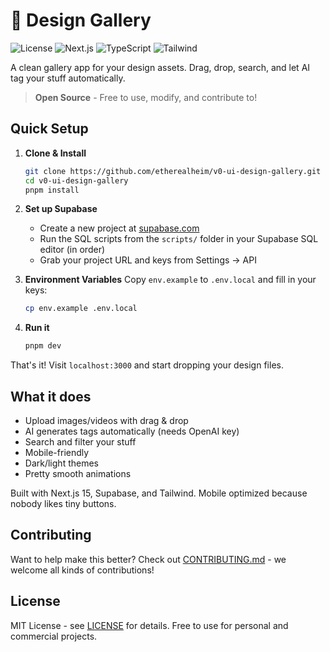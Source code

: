 # 🎨 Design Gallery

![License](https://img.shields.io/badge/license-MIT-blue.svg)
![Next.js](https://img.shields.io/badge/Next.js-15-black)
![TypeScript](https://img.shields.io/badge/TypeScript-5-blue)
![Tailwind](https://img.shields.io/badge/Tailwind-4-38bdf8)

A clean gallery app for your design assets. Drag, drop, search, and let AI tag your stuff automatically.

> **Open Source** - Free to use, modify, and contribute to!

## Quick Setup

1. **Clone & Install**
   ```bash
   git clone https://github.com/etherealheim/v0-ui-design-gallery.git
   cd v0-ui-design-gallery
   pnpm install
   ```

2. **Set up Supabase**
   - Create a new project at [supabase.com](https://supabase.com)
   - Run the SQL scripts from the `scripts/` folder in your Supabase SQL editor (in order)
   - Grab your project URL and keys from Settings → API

3. **Environment Variables**
   Copy `env.example` to `.env.local` and fill in your keys:
   ```bash
   cp env.example .env.local
   ```

4. **Run it**
   ```bash
   pnpm dev
   ```

That's it! Visit `localhost:3000` and start dropping your design files.

## What it does

- Upload images/videos with drag & drop
- AI generates tags automatically (needs OpenAI key)
- Search and filter your stuff
- Mobile-friendly
- Dark/light themes
- Pretty smooth animations

Built with Next.js 15, Supabase, and Tailwind. Mobile optimized because nobody likes tiny buttons.

## Contributing

Want to help make this better? Check out [CONTRIBUTING.md](CONTRIBUTING.md) - we welcome all kinds of contributions!

## License

MIT License - see [LICENSE](LICENSE) for details. Free to use for personal and commercial projects.